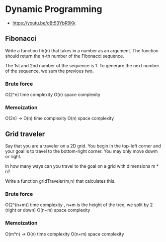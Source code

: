# Dynamic Programming
* https://youtu.be/oBt53YbR9Kk

## Fibonacci
Write a function fib(n) that takes in a number as an argument. The function should return the n-th number of the Fibonacci sequence.

The 1st and 2nd number of the sequence is 1. To generare the next number of the sequence, we sum the previous two.

### Brute force
O(2^n) time complexity
O(n) space complexity

### Memoization
O(2n) -> O(n) time complexity
O(n) space complexity

## Grid traveler
Say that you are a traveler on a 2D grid. You begin in the top-left corner and your goal is to travel to the bottom-right corner. You may only move dowm or right.

In how many ways can you travel to the goal on a grid with dimensions m * n?

Write a function gridTraveler(m,n) that calculates this.

### Brute force
O(2^(n+m)) time complexity , n+m is the height of the tree, we split by 2 (right or down)
O(n+m) space complexity

### Memoization
O(m*n) -> O(n) time complexity
O(n+m) space complexity